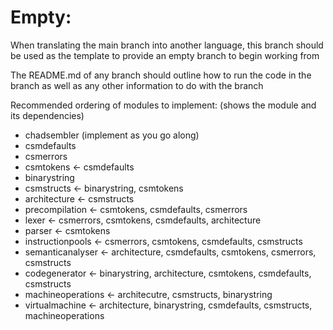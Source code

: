 # Empty:

When translating the main branch into another language, this branch should be used as the template to provide an empty branch to begin working from

The README.md of any branch should outline how to run the code in the branch as well as any other information to do with the branch


Recommended ordering of modules to implement:
(shows the module and its dependencies)

- chadsembler (implement as you go along)
- csmdefaults
- csmerrors
- csmtokens <- csmdefaults
- binarystring
- csmstructs <- binarystring, csmtokens
- architecture <- csmstructs
- precompilation <- csmtokens, csmdefaults, csmerrors
- lexer <- csmerrors, csmtokens, csmdefaults, architecture
- parser <- csmtokens
- instructionpools <- csmerrors, csmtokens, csmdefaults, csmstructs
- semanticanalyser <- architecture, csmdefaults, csmtokens, csmerrors, csmstructs
- codegenerator <- binarystring, architecture, csmtokens, csmdefaults, csmstructs
- machineoperations <- architecutre, csmstructs, binarystring
- virtualmachine <- architecture, binarystring, csmdefaults, csmstructs, machineoperations
